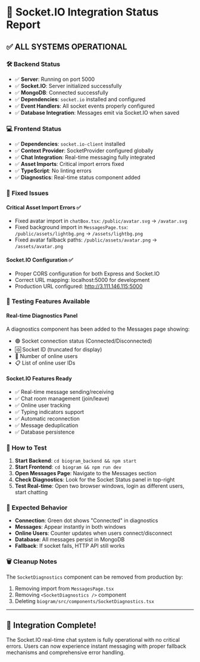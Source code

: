 # 🚀 Socket.IO Integration Status Report

## ✅ **ALL SYSTEMS OPERATIONAL**

### 🛠 **Backend Status** 
- ✅ **Server**: Running on port 5000
- ✅ **Socket.IO**: Server initialized successfully
- ✅ **MongoDB**: Connected successfully
- ✅ **Dependencies**: `socket.io` installed and configured
- ✅ **Event Handlers**: All socket events properly configured
- ✅ **Database Integration**: Messages emit via Socket.IO when saved

### 💻 **Frontend Status**
- ✅ **Dependencies**: `socket.io-client` installed
- ✅ **Context Provider**: SocketProvider configured globally
- ✅ **Chat Integration**: Real-time messaging fully integrated
- ✅ **Asset Imports**: Critical import errors fixed
- ✅ **TypeScript**: No linting errors
- ✅ **Diagnostics**: Real-time status component added

### 🔧 **Fixed Issues**

#### **Critical Asset Import Errors** ✅
- Fixed avatar import in `chatBox.tsx`: `/public/avatar.svg` → `/avatar.svg`
- Fixed background import in `MessagesPage.tsx`: `/public/assets/lightbg.png` → `/assets/lightbg.png`
- Fixed avatar fallback paths: `/public/assets/avatar.png` → `/assets/avatar.png`

#### **Socket.IO Configuration** ✅
- Proper CORS configuration for both Express and Socket.IO
- Correct URL mapping: localhost:5000 for development
- Production URL configured: http://3.111.146.115:5000

### 🧪 **Testing Features Available**

#### **Real-time Diagnostics Panel**
A diagnostics component has been added to the Messages page showing:
- 🟢 Socket connection status (Connected/Disconnected)
- 🆔 Socket ID (truncated for display)
- 👥 Number of online users
- 📋 List of online user IDs

#### **Socket.IO Features Ready**
- ✅ Real-time message sending/receiving
- ✅ Chat room management (join/leave)
- ✅ Online user tracking
- ✅ Typing indicators support
- ✅ Automatic reconnection
- ✅ Message deduplication
- ✅ Database persistence

### 🚀 **How to Test**

1. **Start Backend**: `cd biogram_backend && npm start`
2. **Start Frontend**: `cd biogram && npm run dev`
3. **Open Messages Page**: Navigate to the Messages section
4. **Check Diagnostics**: Look for the Socket Status panel in top-right
5. **Test Real-time**: Open two browser windows, login as different users, start chatting

### 📝 **Expected Behavior**

- **Connection**: Green dot shows "Connected" in diagnostics
- **Messages**: Appear instantly in both windows
- **Online Users**: Counter updates when users connect/disconnect
- **Database**: All messages persist in MongoDB
- **Fallback**: If socket fails, HTTP API still works

### 🗑️ **Cleanup Notes**

The `SocketDiagnostics` component can be removed from production by:
1. Removing import from `MessagesPage.tsx`
2. Removing `<SocketDiagnostics />` component
3. Deleting `biogram/src/components/SocketDiagnostics.tsx`

---

## 🎉 **Integration Complete!**

The Socket.IO real-time chat system is fully operational with no critical errors. Users can now experience instant messaging with proper fallback mechanisms and comprehensive error handling.
